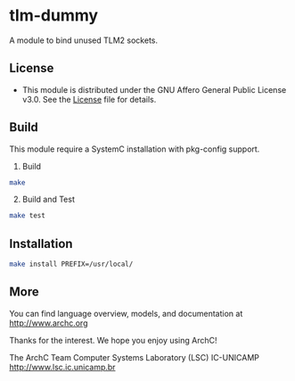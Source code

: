 tlm-dummy
=====

A module to bind unused TLM2 sockets.

License
-------
 - This module is distributed under the GNU Affero General Public License v3.0.
   See the [License](LICENSE.TXT) file for details.

Build
------------
This module require a SystemC installation with pkg-config support.

1. Build
```bash
make
```

2. Build and Test
```bash
make test
```

Installation
------------

```bash
make install PREFIX=/usr/local/
```

More
----

You can find language overview, models, and documentation at
http://www.archc.org

Thanks for the interest. We hope you enjoy using ArchC!

The ArchC Team
Computer Systems Laboratory (LSC)
IC-UNICAMP
http://www.lsc.ic.unicamp.br
